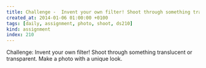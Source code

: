 ```yaml
---
title: Challenge -  Invent your own filter! Shoot through something translucent or transparent. Make a photo with a unique look.
created_at: 2014-01-06 01:00:00 +0100
tags: [daily, assignment, photo, shoot, ds210]
kind: assignment
index: 210
---
```


Challenge: Invent your own filter! Shoot through something translucent or transparent. Make a photo with a unique look.
